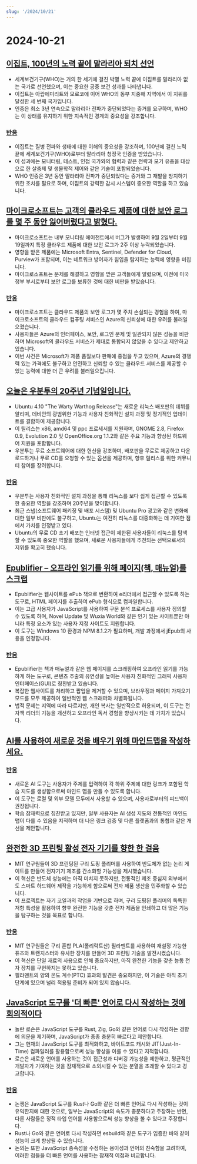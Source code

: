 ```yaml
---
slug: '/2024/10/21'
---
```


# 2024-10-21

## [이집트, 100년의 노력 끝에 말라리아 퇴치 선언](https://www.bbc.com/news/articles/cm2yl8pjgn2o)

- 세계보건기구(WHO)는 거의 한 세기에 걸친 박멸 노력 끝에 이집트를 말라리아 없는 국가로 선언했으며, 이는 중요한 공중 보건 성과를 나타냅니다.
- 이집트는 아랍에미리트와 모로코에 이어 WHO의 동부 지중해 지역에서 이 지위를 달성한 세 번째 국가입니다.
- 인증은 최소 3년 연속으로 말라리아 전파가 중단되었다는 증거를 요구하며, WHO는 이 상태를 유지하기 위한 지속적인 경계의 중요성을 강조합니다.

### [반응](https://news.ycombinator.com/item?id=41903616)

- 이집트는 질병 전파와 생태에 대한 이해의 중요성을 강조하며, 100년에 걸친 노력 끝에 세계보건기구(WHO)로부터 말라리아 청정국 인증을 받았습니다.
- 이 성과에는 모니터링, 테스트, 인접 국가와의 협력과 같은 전략과 모기 유충을 대상으로 한 살충제 및 생물학적 제어와 같은 기술이 포함되었습니다.
- WHO 인증은 3년 동안 말라리아 전파가 중단되었다는 증거와 그 재발을 방지하기 위한 조치를 필요로 하며, 이집트의 강력한 감시 시스템이 중요한 역할을 하고 있습니다.

## [마이크로소프트는 고객의 클라우드 제품에 대한 보안 로그를 몇 주 동안 잃어버렸다고 밝혔다.](https://techcrunch.com/2024/10/17/microsoft-said-it-lost-weeks-of-security-logs-for-its-customers-cloud-products/)

- 마이크로소프트는 내부 모니터링 에이전트에서 버그가 발생하여 9월 2일부터 9월 19일까지 특정 클라우드 제품에 대한 보안 로그가 2주 이상 누락되었습니다.
- 영향을 받은 제품에는 Microsoft Entra, Sentinel, Defender for Cloud, Purview가 포함되며, 이는 네트워크 방어자가 침입을 탐지하는 능력에 영향을 미칩니다.
- 마이크로소프트는 문제를 해결하고 영향을 받은 고객들에게 알렸으며, 이전에 미국 정부 부서로부터 보안 로그를 보류한 것에 대한 비판을 받았습니다.

### [반응](https://news.ycombinator.com/item?id=41898723)

- 마이크로소프트는 클라우드 제품의 보안 로그가 몇 주치 손실되는 경험을 하여, 마이크로소프트의 클라우드 컴퓨팅 서비스인 Azure의 신뢰성에 대한 우려를 불러일으켰습니다.
- 사용자들은 Azure의 인터페이스, 보안, 로그인 문제 및 일관되지 않은 성능을 비판하며 Microsoft의 클라우드 서비스가 제대로 통합되지 않았을 수 있다고 제안하고 있습니다.
- 이번 사건은 Microsoft가 제품 품질보다 판매에 중점을 두고 있으며, Azure의 경쟁력 있는 가격에도 불구하고 안전하고 신뢰할 수 있는 클라우드 서비스를 제공할 수 있는 능력에 대한 더 큰 우려를 불러일으킵니다.

## [오늘은 우분투의 20주년 기념일입니다.](https://lists.ubuntu.com/archives/ubuntu-announce/2004-October/000003.html)

- Ubuntu 4.10 "The Warty Warthog Release"는 새로운 리눅스 배포판의 데뷔를 알리며, 데비안의 광범위한 기능과 사용자 친화적인 설치 과정 및 정기적인 업데이트를 결합하여 제공합니다.
- 이 릴리스는 x86, amd64 및 ppc 프로세서를 지원하며, GNOME 2.8, Firefox 0.9, Evolution 2.0 및 OpenOffice.org 1.1.2와 같은 주요 기능과 향상된 하드웨어 지원을 포함합니다.
- 우분투는 무료 소프트웨어에 대한 헌신을 강조하며, 배포판을 무료로 제공하고 다운로드하거나 무료 CD를 요청할 수 있는 옵션을 제공하며, 향후 릴리스를 위한 커뮤니티 참여를 장려합니다.

### [반응](https://news.ycombinator.com/item?id=41898736)

- 우분투는 사용자 친화적인 설치 과정을 통해 리눅스를 보다 쉽게 접근할 수 있도록 한 중요한 역할을 강조하며 20주년을 맞이합니다.
- 최근 스냅(소프트웨어 패키징 및 배포 시스템) 및 Ubuntu Pro 광고와 같은 변화에 대한 일부 비판에도 불구하고, Ubuntu는 여전히 리눅스를 대중화하는 데 기여한 점에서 가치를 인정받고 있다.
- Ubuntu의 무료 CD 초기 배포는 인터넷 접근이 제한된 사용자들이 리눅스를 탐색할 수 있도록 중요한 역할을 했으며, 새로운 사용자들에게 추천되는 선택으로서의 지위를 확고히 했습니다.

## [Epublifier – 오프라인 읽기를 위해 페이지(책, 매뉴얼)를 스크랩](https://github.com/maoserr/epublifier)

- Epublifier는 웹사이트를 ePub 책으로 변환하여 e리더에서 접근할 수 있도록 하는 도구로, HTML 페이지를 추출하여 ePub 형식으로 컴파일합니다.
- 이는 고급 사용자가 JavaScript를 사용하여 구문 분석 프로세스를 사용자 정의할 수 있도록 하며, Novel Update 및 Wuxia World와 같은 인기 있는 사이트뿐만 아니라 특정 요소가 있는 사용자 지정 사이트도 지원합니다.
- 이 도구는 Windows 10 환경과 NPM 8.1.2가 필요하며, 개발 과정에서 jEpub의 사용을 인정합니다.

### [반응](https://news.ycombinator.com/item?id=41903864)

- Epublifier는 책과 매뉴얼과 같은 웹 페이지를 스크래핑하여 오프라인 읽기를 가능하게 하는 도구로, 콘텐츠 추출의 유연성을 높이는 사용자 친화적인 그래픽 사용자 인터페이스(GUI)로 칭찬받고 있습니다.
- 복잡한 웹사이트를 처리하고 팝업을 제거할 수 있으며, 브라우징과 페이지 가져오기 모드를 모두 제공하여 일반적인 웹 스크래퍼와 차별화됩니다.
- 법적 문제는 지역에 따라 다르지만, 개인 복사는 일반적으로 허용되며, 이 도구는 전자책 리더의 기능을 개선하고 오프라인 독서 경험을 향상시키는 데 가치가 있습니다.

## [AI를 사용하여 새로운 것을 배우기 위해 마인드맵을 작성하세요.](https://github.com/aotakeda/learn-thing)

### [반응](https://news.ycombinator.com/item?id=41898076)

- 새로운 AI 도구는 사용자가 주제를 입력하여 각 하위 주제에 대한 링크가 포함된 학습 지도를 생성함으로써 마인드 맵을 만들 수 있도록 합니다.
- 이 도구는 로컬 및 외부 모델 모두에서 사용할 수 있으며, 사용자로부터의 피드백이 권장됩니다.
- 학습 잠재력으로 칭찬받고 있지만, 일부 사용자는 AI 생성 지도와 전통적인 마인드 맵이 다를 수 있음을 지적하며 더 나은 링크 검증 및 다른 플랫폼과의 통합과 같은 개선을 제안합니다.

## [완전한 3D 프린팅 활성 전자 기기를 향한 한 걸음](https://news.mit.edu/2024/mit-team-takes-major-step-toward-fully-3d-printed-active-electronics-1015)

- MIT 연구원들이 3D 프린팅된 구리 도핑 폴리머를 사용하여 반도체가 없는 논리 게이트를 만들어 전자기기 제조를 간소화할 가능성을 제시했습니다.
- 이 혁신은 반도체 성능에는 아직 미치지 못하지만, 전통적인 제조 중심지 외부에서도 스마트 하드웨어 제작을 가능하게 함으로써 전자 제품 생산을 민주화할 수 있습니다.
- 이 프로젝트는 자기 코일과의 작업을 기반으로 하며, 구리 도핑된 폴리머의 독특한 저항 특성을 활용하여 향후 완전한 기능을 갖춘 전자 제품을 인쇄하고 더 많은 기능을 탐구하는 것을 목표로 합니다.

### [반응](https://news.ycombinator.com/item?id=41899873)

- MIT 연구원들은 구리 혼합 PLA(폴리락트산) 필라멘트를 사용하여 재설정 가능한 퓨즈와 트랜지스터와 유사한 장치를 만들어 3D 프린팅 기술을 발전시켰습니다.
- 이 혁신은 단일 재료의 사용으로 인해 중요하지만, 아직 완전한 기능을 갖춘 능동 전자 장치를 구현하지는 못하고 있습니다.
- 필라멘트의 양의 온도 계수(PTC) 효과의 발견은 중요하지만, 이 기술은 아직 초기 단계에 있으며 널리 적용될 준비가 되어 있지 않습니다.

## [JavaScript 도구를 '더 빠른' 언어로 다시 작성하는 것에 회의적이다](https://nolanlawson.com/2024/10/20/why-im-skeptical-of-rewriting-javascript-tools-in-faster-languages/)

- 놀란 로슨은 JavaScript 도구를 Rust, Zig, Go와 같은 언어로 다시 작성하는 경향에 의문을 제기하며, JavaScript가 종종 충분히 빠르다고 제안합니다.
- 그는 현재의 JavaScript 도구를 최적화하고, 바이트코드 캐시와 JIT(Just-In-Time) 컴파일러를 활용함으로써 성능 향상을 이룰 수 있다고 지적합니다.
- 로슨은 새로운 언어를 사용하는 것이 접근성과 디버깅 가능성을 제한하고, 평균적인 개발자가 기여하는 것을 잠재적으로 소외시킬 수 있는 분열을 초래할 수 있다고 경고합니다.

### [반응](https://news.ycombinator.com/item?id=41898603)

- 논쟁은 JavaScript 도구를 Rust나 Go와 같은 더 빠른 언어로 다시 작성하는 것이 유익한지에 대한 것으로, 일부는 JavaScript의 속도가 충분하다고 주장하는 반면, 다른 사람들은 정적 타입 언어를 사용함으로써 성능 향상을 볼 수 있다고 주장합니다.
- Rust나 Go와 같은 언어로 다시 작성하면 esbuild와 같은 도구가 입증한 바와 같이 성능이 크게 향상될 수 있습니다.
- 논의는 또한 JavaScript 종속성을 수정하는 용이성과 언어의 친숙함을 고려하여, 이러한 점들을 더 빠른 언어를 사용하는 잠재적 이점과 비교합니다.

<head>
  <meta property="og:title" content="이집트, 100년의 노력 끝에 말라리아 퇴치 선언" />
  <meta property="og:type" content="website" />
  <meta property="og:image" content="https://og.cho.sh/api/og/?title=%EC%9D%B4%EC%A7%91%ED%8A%B8%2C%20100%EB%85%84%EC%9D%98%20%EB%85%B8%EB%A0%A5%20%EB%81%9D%EC%97%90%20%EB%A7%90%EB%9D%BC%EB%A6%AC%EC%95%84%20%ED%87%B4%EC%B9%98%20%EC%84%A0%EC%96%B8&subheading=2024%EB%85%84%2010%EC%9B%94%2021%EC%9D%BC%20%EC%9B%94%EC%9A%94%EC%9D%BC%3A%20%ED%95%B4%EC%BB%A4%EB%89%B4%EC%8A%A4%20%EC%9A%94%EC%95%BD" />
</head>
